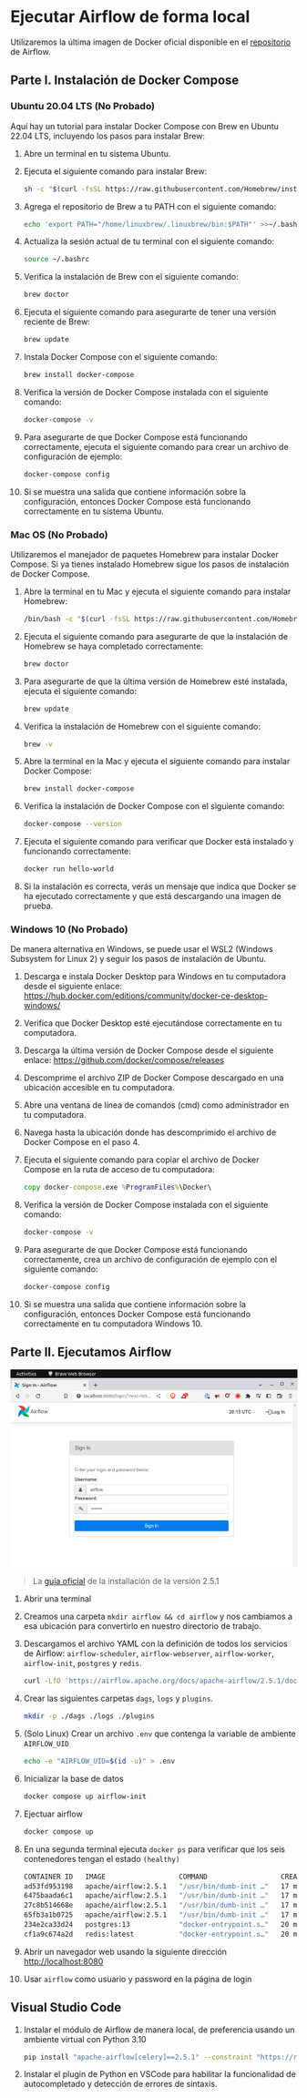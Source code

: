 # Ejecutar Airflow de forma local

Utilizaremos la última imagen de Docker oficial disponible en el [repositorio](https://hub.docker.com/r/apache/airflow) de Airflow.

## Parte I. Instalación de Docker Compose

### Ubuntu 20.04 LTS (No Probado)

Aquí hay un tutorial para instalar Docker Compose con Brew en Ubuntu 22.04 LTS, incluyendo los pasos para instalar Brew:

1. Abre un terminal en tu sistema Ubuntu.
2. Ejecuta el siguiente comando para instalar Brew:

    ```bash
    sh -c "$(curl -fsSL https://raw.githubusercontent.com/Homebrew/install/master/install.sh)"
    ```

3. Agrega el repositorio de Brew a tu PATH con el siguiente comando:

    ```bash
    echo 'export PATH="/home/linuxbrew/.linuxbrew/bin:$PATH"' >>~/.bashrc
    ```

4. Actualiza la sesión actual de tu terminal con el siguiente comando:

    ```bash
    source ~/.bashrc
    ```

5. Verifica la instalación de Brew con el siguiente comando:

    ```bash
    brew doctor
    ```

6. Ejecuta el siguiente comando para asegurarte de tener una versión reciente de Brew:

    ```bash
    brew update
    ```

7. Instala Docker Compose con el siguiente comando:

    ```bash
    brew install docker-compose
    ```

8. Verifica la versión de Docker Compose instalada con el siguiente comando:

    ```bash
    docker-compose -v
    ```

9. Para asegurarte de que Docker Compose está funcionando correctamente, ejecuta el siguiente comando para crear un archivo de configuración de ejemplo:

    ```bash
    docker-compose config
    ```

10. Si se muestra una salida que contiene información sobre la configuración, entonces Docker Compose está funcionando correctamente en tu sistema Ubuntu.

### Mac OS (No Probado)

Utilizaremos el manejador de paquetes Homebrew para instalar Docker Compose.
Si ya tienes instalado Homebrew sigue los pasos de instalación de Docker Compose.

1. Abre la terminal en tu Mac y ejecuta el siguiente comando para instalar Homebrew:

    ```bash
    /bin/bash -c "$(curl -fsSL https://raw.githubusercontent.com/Homebrew/install/master/install.sh)"
    ```

2. Ejecuta el siguiente comando para asegurarte de que la instalación de Homebrew se haya completado correctamente:

    ```bash
    brew doctor
    ```

3. Para asegurarte de que la última versión de Homebrew esté instalada, ejecuta el siguiente comando:

    ```bash
    brew update
    ```

4. Verifica la instalación de Homebrew con el siguiente comando:

    ```bash
    brew -v
    ```

5. Abre la terminal en la Mac y ejecuta el siguiente comando para instalar Docker Compose:

    ```bash
    brew install docker-compose
    ```

6. Verifica la instalación de Docker Compose con el siguiente comando:

    ```bash
    docker-compose --version
    ```

7. Ejecuta el siguiente comando para verificar que Docker está instalado y funcionando correctamente:

    ```bash
    docker run hello-world
    ```

8. Si la instalación es correcta, verás un mensaje que indica que Docker se ha ejecutado correctamente y que está descargando una imagen de prueba.

### Windows 10 (No Probado)

De manera alternativa en Windows, se puede usar el WSL2 (Windows Subsystem for Linux 2) y seguir los pasos de instalación de Ubuntu.

1. Descarga e instala Docker Desktop para Windows en tu computadora desde el siguiente enlace: https://hub.docker.com/editions/community/docker-ce-desktop-windows/

2. Verifica que Docker Desktop esté ejecutándose correctamente en tu computadora.

3. Descarga la última versión de Docker Compose desde el siguiente enlace: https://github.com/docker/compose/releases

4. Descomprime el archivo ZIP de Docker Compose descargado en una ubicación accesible en tu computadora.

5. Abre una ventana de línea de comandos (cmd) como administrador en tu computadora.

6. Navega hasta la ubicación donde has descomprimido el archivo de Docker Compose en el paso 4.

7. Ejecuta el siguiente comando para copiar el archivo de Docker Compose en la ruta de acceso de tu computadora:

    ```cmd
    copy docker-compose.exe %ProgramFiles%\Docker\
    ```

8. Verifica la versión de Docker Compose instalada con el siguiente comando:

    ```cmd
    docker-compose -v
    ```

9. Para asegurarte de que Docker Compose está funcionando correctamente, crea un archivo de configuración de ejemplo con el siguiente comando:

    ```bash
    docker-compose config
    ```

10. Si se muestra una salida que contiene información sobre la configuración, entonces Docker Compose está funcionando correctamente en tu computadora Windows 10.

## Parte II. Ejecutamos Airflow


![image](airflow_login.png)

> La [guía oficial](https://airflow.apache.org/docs/apache-airflow/stable/howto/docker-compose/index.html) de la installación de la versión 2.5.1

1. Abrir una terminal
2. Creamos una carpeta `mkdir airflow && cd airflow` y nos cambiamos a esa ubicación para convertirlo en nuestro directorio de trabajo.
3. Descargamos el archivo YAML con la definición de todos los servicios de Airflow: `airflow-scheduler`, `airflow-webserver`, `airflow-worker`, `airflow-init`, `postgres` y `redis`.

    ```bash
    curl -LfO 'https://airflow.apache.org/docs/apache-airflow/2.5.1/docker-compose.yaml'
    ```

4. Crear las siguientes carpetas `dags`, `logs` y `plugins`.

    ```bash
    mkdir -p ./dags ./logs ./plugins
    ```

5. (Solo Linux) Crear un archivo `.env` que contenga la variable de ambiente  `AIRFLOW_UID`

    ```bash
    echo -e "AIRFLOW_UID=$(id -u)" > .env
    ```

6. Inicializar la base de datos

    ```bash
    docker compose up airflow-init
    ```

7. Ejectuar airflow

    ```bash
    docker compose up
    ```

8. En una segunda terminal ejecuta `docker ps` para verificar que los seis contenedores tengan el estado `(healthy)`

    ```bash
    CONTAINER ID   IMAGE                  COMMAND                  CREATED          STATUS                    PORTS                                       NAMES
    ad53fd953198   apache/airflow:2.5.1   "/usr/bin/dumb-init …"   17 minutes ago   Up 17 minutes (healthy)   8080/tcp                                    airflow-airflow-worker-1
    6475baada6c1   apache/airflow:2.5.1   "/usr/bin/dumb-init …"   17 minutes ago   Up 17 minutes (healthy)   8080/tcp                                    airflow-airflow-scheduler-1
    27c8b514668e   apache/airflow:2.5.1   "/usr/bin/dumb-init …"   17 minutes ago   Up 17 minutes (healthy)   0.0.0.0:8080->8080/tcp, :::8080->8080/tcp   airflow-airflow-webserver-1
    65fb3a1b0725   apache/airflow:2.5.1   "/usr/bin/dumb-init …"   17 minutes ago   Up 17 minutes (healthy)   8080/tcp                                    airflow-airflow-triggerer-1
    234e2ca33d24   postgres:13            "docker-entrypoint.s…"   20 minutes ago   Up 20 minutes (healthy)   5432/tcp                                    airflow-postgres-1
    cf1a9c674a2d   redis:latest           "docker-entrypoint.s…"   20 minutes ago   Up 20 minutes (healthy)   6379/tcp                                    airflow-redis-1
    ```

9. Abrir un navegador web usando la siguiente dirección [http://localhost:8080](http://localhost:8080)

10. Usar `airflow` como usuario y password en la página de login

## Visual Studio Code

1. Instalar el módulo de Airflow de manera local, de preferencia usando un ambiente virtual con Python 3.10

    ```bash
    pip install "apache-airflow[celery]==2.5.1" --constraint "https://raw.githubusercontent.com/apache/airflow/constraints-2.5.1/constraints-3.7.txt"
    ```

2. Instalar el plugin de Python en VSCode para habilitar la funcionalidad de autocompletado y detección de errores de sintaxis.
